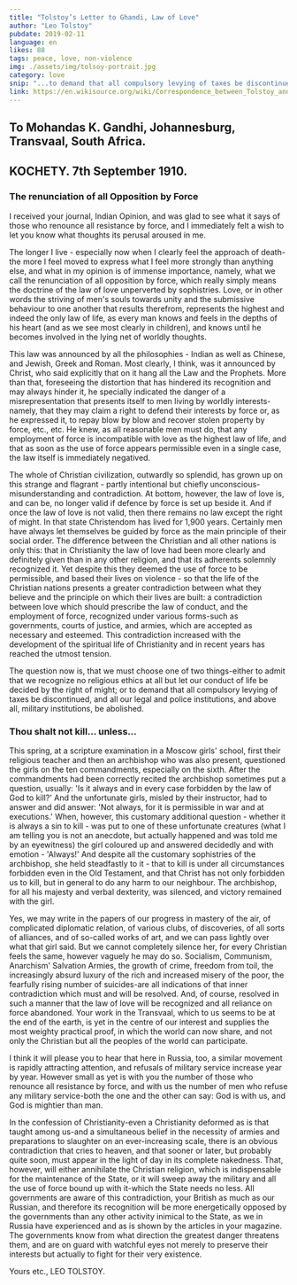 ```yaml
---
title: "Tolstoy’s Letter to Ghandi, Law of Love"
author: "Leo Tolstoy"
pubdate: 2019-02-11
language: en
likes: 88
tags: peace, love, non-violence
img: ./assets/img/tolsoy-portrait.jpg
category: love
snip: "...to demand that all compulsory levying of taxes be discontinued, and all our legal and police institutions, and above all, military institutions, be abolished."
link: https://en.wikisource.org/wiki/Correspondence_between_Tolstoy_and_Gandhi
---
```






## To Mohandas K. Gandhi, Johannesburg, Transvaal, South Africa.
## KOCHETY. 7th September 1910.


### The renunciation of all Opposition by Force

I received your journal, Indian Opinion, and was glad to see what it says of those who renounce all resistance by force, and I immediately felt a wish to let you know what thoughts its perusal aroused in me.

The longer I live - especially now when I clearly feel the approach of death-the more I feel moved to express what I feel more strongly than anything else, and what in my opinion is of immense importance, namely, what we call the renunciation of all opposition by force, which really simply means the doctrine of the law of love unperverted by sophistries. Love, or in other words the striving of men's souls towards unity and the submissive behaviour to one another that results therefrom, represents the highest and indeed the only law of life, as every man knows and feels in the depths of his heart (and as we see most clearly in children), and knows until he becomes involved in the lying net of worldly thoughts.

This law was announced by all the philosophies - Indian as well as Chinese, and Jewish, Greek and Roman. Most clearly, I think, was it announced by Christ, who said explicitly that on it hang all the Law and the Prophets. More than that, foreseeing the distortion that has hindered its recognition and may always hinder it, he specially indicated the danger of a misrepresentation that presents itself to men living by worldly interests- namely, that they may claim a right to defend their interests by force or, as he expressed it, to repay blow by blow and recover stolen property by force, etc., etc. He knew, as all reasonable men must do, that any employment of force is incompatible with love as the highest law of life, and that as soon as the use of force appears permissible even in a single case, the law itself is immediately negatived.

The whole of Christian civilization, outwardly so splendid, has grown up on this strange and flagrant - partly intentional but chiefly unconscious-misunderstanding and contradiction. At bottom, however, the law of love is, and can be, no longer valid if defence by force is set up beside it. And if once the law of love is not valid, then there remains no law except the right of might. In that state Christendom has lived for 1,900 years. Certainly men have always let themselves be guided by force as the main principle of their social order. The difference between the Christian and all other nations is only this: that in Christianity the law of love had been more clearly and definitely given than in any other religion, and that its adherents solemnly recognized it. Yet despite this they deemed the use of force to be permissible, and based their lives on violence - so that the life of the Christian nations presents a greater contradiction between what they believe and the principle on which their lives are built: a contradiction between love which should prescribe the law of conduct, and the employment of force, recognized under various forms-such as governments, courts of justice, and armies, which are accepted as necessary and esteemed. This contradiction increased with the development of the spiritual life of Christianity and in recent years has reached the utmost tension.

The question now is, that we must choose one of two things-either to admit that we recognize no religious ethics at all but let our conduct of life be decided by the right of might; or to demand that all compulsory levying of taxes be discontinued, and all our legal and police institutions, and above all, military institutions, be abolished.

### Thou shalt not kill... unless...

This spring, at a scripture examination in a Moscow girls' school, first their religious teacher and then an archbishop who was also present, questioned the girls on the ten commandments, especially on the sixth. After the commandments had been correctly recited the archbishop sometimes put a question, usually: 'Is it always and in every case forbidden by the law of God to kill?' And the unfortunate girls, misled by their instructor, had to answer and did answer: 'Not always, for it is permissible in war and at executions.' When, however, this customary additional question - whether it is always a sin to kill - was put to one of these unfortunate creatures (what I am telling you is not an anecdote, but actually happened and was told me by an eyewitness) the girl coloured up and answered decidedly and with emotion - 'Always!' And despite all the customary sophistries of the archbishop, she held steadfastly to it - that to kill is under all circumstances forbidden even in the Old Testament, and that Christ has not only forbidden us to kill, but in general to do any harm to our neighbour. The archbishop, for all his majesty and verbal dexterity, was silenced, and victory remained with the girl.

Yes, we may write in the papers of our progress in mastery of the air, of complicated diplomatic relation, of various clubs, of discoveries, of all sorts of alliances, and of so-called works of art, and we can pass lightly over what that girl said. But we cannot completely silence her, for every Christian feels the same, however vaguely he may do so. Socialism, Communism, Anarchism' Salvation Armies, the growth of crime, freedom from toil, the increasingly absurd luxury of the rich and increased misery of the poor, the fearfully rising number of suicides-are all indications of that inner contradiction which must and will be resolved. And, of course, resolved in such a manner that the law of love will be recognized and all reliance on force abandoned. Your work in the Transvaal, which to us seems to be at the end of the earth, is yet in the centre of our interest and supplies the most weighty practical proof, in which the world can now share, and not only the Christian but all the peoples of the world can participate.

I think it will please you to hear that here in Russia, too, a similar movement is rapidly attracting attention, and refusals of military service increase year by year. However small as yet is with you the number of those who renounce all resistance by force, and with us the number of men who refuse any military service-both the one and the other can say: God is with us, and God is mightier than man.

In the confession of Christianity-even a Christianity deformed as is that taught among us-and a simultaneous belief in the necessity of armies and preparations to slaughter on an ever-increasing scale, there is an obvious contradiction that cries to heaven, and that sooner or later, but probably quite soon, must appear in the light of day in its complete nakedness. That, however, will either annihilate the Christian religion, which is indispensable for the maintenance of the State, or it will sweep away the military and all the use of force bound up with it-which the State needs no less. All governments are aware of this contradiction, your British as much as our Russian, and therefore its recognition will be more energetically opposed by the governments than any other activity inimical to the State, as we in Russia have experienced and as is shown by the articles in your magazine. The governments know from what direction the greatest danger threatens them, and are on guard with watchful eyes not merely to preserve their interests but actually to fight for their very existence.

Yours etc., LEO TOLSTOY.

